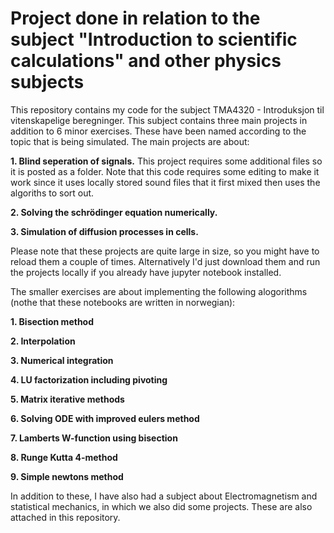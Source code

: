 # Project done in relation to the subject "Introduction to scientific calculations" and other physics subjects
This repository contains my code for the subject TMA4320 - Introduksjon til vitenskapelige beregninger. This subject contains three main projects in addition to 6 minor exercises. These have been named according to the topic that is being simulated. The main projects are about:

**1. Blind seperation of signals.**
This project requires some additional files so it is posted as a folder. Note that this code requires some editing to make it work since it uses locally stored sound files that it first mixed then uses the algoriths to sort out.
 
**2. Solving the schrödinger equation numerically.**

**3. Simulation of diffusion processes in cells.**

Please note that these projects are quite large in size, so you might have to reload them a couple of times. Alternatively I'd just download them and run the projects locally if you already have jupyter notebook installed. 

The smaller exercises are about implementing the following alogorithms (nothe that these notebooks are written in norwegian):

**1. Bisection method**

**2. Interpolation**

**3. Numerical integration**

**4. LU factorization including pivoting**

**5. Matrix iterative methods**

**6. Solving ODE with improved eulers method**

**7. Lamberts W-function using bisection**

**8. Runge Kutta 4-method**

**9. Simple newtons method**

In addition to these, I have also had a subject about Electromagnetism and statistical mechanics, in which we also did some projects. These are also attached in this repository. 
